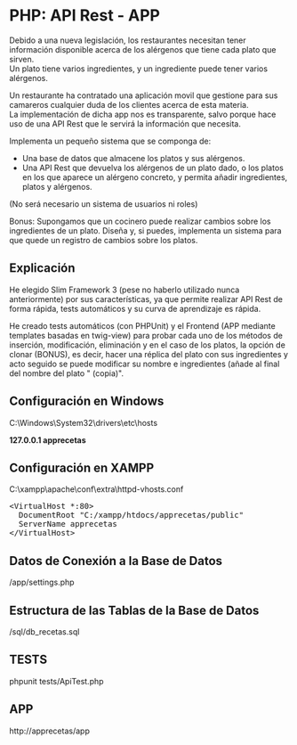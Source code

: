 <h1>PHP: API Rest - APP</h1>
<p>Debido a una nueva legislación, los restaurantes necesitan tener información disponible acerca de los alérgenos que tiene cada plato que sirven.<br>Un plato tiene varios ingredientes, y un ingrediente puede tener varios alérgenos.</p>
<p>Un restaurante ha contratado una aplicación movil que gestione para sus camareros cualquier duda de los clientes acerca de esta materia.<br>La implementación de dicha app nos es transparente, salvo porque hace uso de una API Rest que le servirá la información que necesita.</p>
<p>Implementa un pequeño sistema que se componga de:</p>
<ul>
  <li>Una base de datos que almacene los platos y sus alérgenos.</li>
  <li>Una API Rest que devuelva los alérgenos de un plato dado, o los platos en los que aparece un alérgeno concreto, y permita añadir ingredientes, platos y alérgenos.</li>
</ul>
<p>(No será necesario un sistema de usuarios ni roles)</p>
<p>Bonus: Supongamos que un cocinero puede realizar cambios sobre los ingredientes de un plato. Diseña y, si puedes, implementa un sistema para que quede un registro de cambios sobre los platos.</p>
<h2>Explicación</h2>
<p>He elegido Slim Framework 3 (pese no haberlo utilizado nunca anteriormente) por sus características, ya que permite realizar API Rest de forma rápida, tests automáticos y su curva de aprendizaje es rápida.</p>
<p>He creado tests automáticos (con PHPUnit) y el Frontend (APP mediante templates basadas en twig-view) para probar cada uno de los métodos de inserción, modificación, eliminación y en el caso de los platos, la opción de clonar (BONUS), es decir, hacer una réplica del plato con sus ingredientes y acto seguido se puede modificar su nombre e ingredientes (añade al final del nombre del plato " (copia)".</p>
<h2>Configuración en Windows</h2>
<p>C:\Windows\System32\drivers\etc\hosts</p>
<p><strong>127.0.0.1	apprecetas</strong></p>
<h2>Configuración en XAMPP</h2>
<p>C:\xampp\apache\conf\extra\httpd-vhosts.conf</p>
<pre>
&lt;VirtualHost *:80&gt;
  DocumentRoot "C:/xampp/htdocs/apprecetas/public"
  ServerName apprecetas
&lt;/VirtualHost&gt;
</pre>
<h2>Datos de Conexión a la Base de Datos</h2>
<p>/app/settings.php</p>
<h2>Estructura de las Tablas de la Base de Datos</h2>
<p>/sql/db_recetas.sql</p>
<h2>TESTS</h2>
<p>phpunit tests/ApiTest.php</p>
<h2>APP</h2>
<p>http://apprecetas/app</p>

